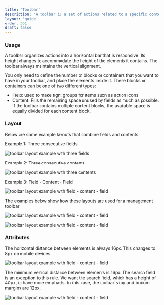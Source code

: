```yaml
---
title: 'Toolbar'
description: 'A toolbar is a set of actions related to a specific context that are grouped into a horizontal bar.'
layout: 'guide'
order: 361
draft: false
---
```


### Usage

A toolbar organizes actions into a horizontal bar that is responsive. Its height changes to accommodate the height of the elements it contains. The toolbar always maintains the vertical alignment.

You only need to define the number of blocks or containers that you want to have in your toolbar, and place the elements inside it. These blocks or containers can be one of two different types:

-   Field: used to make tight groups for items such as action icons
-   Content: Fills the remaining space unused by fields as much as possible. If the toolbar contains multiple content blocks, the available space is equally divided for each content block.

### Layout

Below are some example layouts that combine fields and contents:

Example 1: Three consecutive fields

![toolbar layout example with three fields](/images/lexicon/ToolbarLayout1.jpg)

Example 2: Three consecutive contents

![toolbar layout example with three contents](/images/lexicon/ToolbarLayout2.jpg)

Example 3: Field - Content - Field

![toolbar layout example with field - content - field](/images/lexicon/ToolbarLayout3.jpg)

The examples below show how these layouts are used for a management toolbar:

![toolbar layout example with field - content - field](/images/lexicon/ToolbarLayoutExample1.jpg)

![toolbar layout example with field - content - field](/images/lexicon/ToolbarLayoutExample3.jpg)

### Attributes

The horizontal distance between elements is always 16px. This changes to 8px on mobile devices.

![toolbar layout example with field - content - field](/images/lexicon/ToolbarLayoutMetricsHor.jpg)

The minimum vertical distance between elements is 16px. The search field is an exception to this rule. We want the search field, which has a height of 40px, to have more emphasis. In this case, the toolbar's top and bottom margins are 12px.

![toolbar layout example with field - content - field](/images/lexicon/ToolbarLayoutMetricsVert.jpg)
